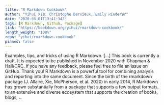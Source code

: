 ```yaml
---
title: "R Markdown Cookbook"
author: "Yihui Xie, Christophe Dervieux, Emily Riederer"
date: "2020-08-01T13:41:34Z"
tags: [R Markdown, Github, Package]
link: "https://bookdown.org/yihui/rmarkdown-cookbook/"
length_weight: "100%"
repo: "yihui/rmarkdown-cookbook"
pinned: false
---
```


Examples, tips, and tricks of using R Markdown. [...] This book is currently a draft. It is expected to be published in November 2020 with Chapman & Hall/CRC. If you have any feedback, please feel free to file an issue on GitHub. Thank you! R Markdown is a powerful tool for combining analysis and reporting into the same document. Since the birth of the rmarkdown package (J. Allaire, Xie, McPherson, et al. 2020) in early 2014, R Markdown has grown substantially from a package that supports a few output formats, to an extensive and diverse ecosystem that supports the creation of books, blogs, ...
